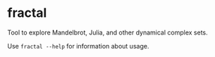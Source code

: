 # fractal
Tool to explore Mandelbrot, Julia, and other dynamical complex sets.

Use `fractal --help` for information about usage.
